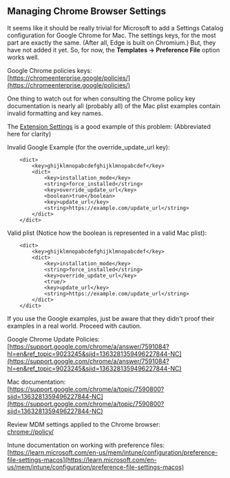 ## Managing Chrome Browser Settings

It seems like it should be really trivial for Microsoft to add a Settings Catalog configuration for Google Chrome for Mac. The settings keys, for the most part are exactly the same. (After all, Edge is built on Chromium.) But, they have not added it yet. So, for now, the **Templates -> Preference File** option works well.  


Google Chrome policies keys:  
[https://chromeenterprise.google/policies/](https://chromeenterprise.google/policies/)  

One thing to watch out for when consulting the Chrome policy key documentation is nearly all (probably all) of the Mac plist examples contain invalid formatting and key names.  

The [Extension Settings](https://chromeenterprise.google/policies/#ExtensionSettings) is a good example of this problem: (Abbreviated here for clarity)

Invalid Google Example (for the override_update_url key):  
```	<key>ExtensionSettings</key>  
	<dict>  
		<key>ghijklmnopabcdefghijklmnopabcdef</key>  
		<dict>  
			<key>installation_mode</key>  
			<string>force_installed</string>  
			<key>override_update_url</key>  
			<boolean>true</boolean>  
			<key>update_url</key>  
			<string>https://example.com/update_url</string>  
		</dict>  
	</dict>
```  
  
Valid plist (Notice how the boolean is represented in a valid Mac plist):  
```	 <key>ExtensionSettings</key>  
	<dict>  
		<key>ghijklmnopabcdefghijklmnopabcdef</key>  
		<dict>  
			<key>installation_mode</key>  
			<string>force_installed</string>  
			<key>override_update_url</key>  
			<true/>  
			<key>update_url</key>  
			<string>https://example.com/update_url</string>  
		</dict>  
	</dict>  
```  

If you use the Google examples, just be aware that they didn't proof their examples in a real world. Proceed with caution.    
  
  
Google Chrome Update Policies:  
[https://support.google.com/chrome/a/answer/7591084?hl=en&ref_topic=9023245&sjid=1363281359496227844-NC](https://support.google.com/chrome/a/answer/7591084?hl=en&ref_topic=9023245&sjid=1363281359496227844-NC)

Mac documentation:  
[https://support.google.com/chrome/a/topic/7590800?sjid=1363281359496227844-NC](https://support.google.com/chrome/a/topic/7590800?sjid=1363281359496227844-NC)

Review MDM settings applied to the Chrome browser:  
[chrome://policy/](chrome://policy/)

Intune documentation on working with preference files:  
[https://learn.microsoft.com/en-us/mem/intune/configuration/preference-file-settings-macos](https://learn.microsoft.com/en-us/mem/intune/configuration/preference-file-settings-macos)
